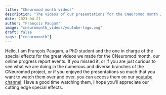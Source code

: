 ```yaml
---
title: "CNeuromod month videos"
description: "The videos of our presentations for the CNeuromod month 2021 are available on our youtube channel."
date: 2021-04-21 
author: "François Paugam"
image: "cneuromonth_videos/youtube-logo.png"
draft: false
tags: ["cneuromonth"]
---
```


Hello, I am François Paugam, a PhD student and the one in charge of the special effects for the great videos we made for the CNeuromod month, our online progress report events. If you missed it, or if you are just curious to see what we are doing in the numerous and diverse branches of the CNeuromod project, or if you enjoyed the presentations so much that you want to watch them over and over, you can access them on our [youtube channel](https://www.youtube.com/channel/UCjeuWWEmZt5Zbx0LBiPbDJw).
Have a good time watching them, I hope you'll appreciate our cutting edge special effects.   

